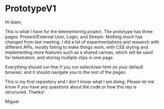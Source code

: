 # PrototypeV1

Hi team,

This is what I have for the telementoring project. The prototype has three pages: Present/External User, Login, and Stream.
Nothing much has changed from last meeting. I did a lot of experimentations and research with different APIs, mostly failing to make things work, 
with CSS styling and implementing more features such as a shared canvas, which will be used for telestration, and storing multiple clips in one page.

Everything should run fine if you run selectUser.html on your default browser, and it should navigate you to the rest of the pages.

This is my first repository and I don't know what I am doing. Please let me know if you have any questions about the code or how this
rep is structured. Thanks!

Miguel
